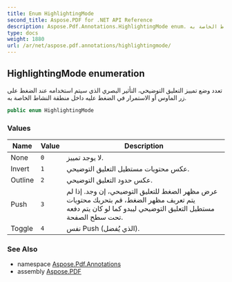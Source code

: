 ```yaml
---
title: Enum HighlightingMode
second_title: Aspose.PDF for .NET API Reference
description: Aspose.Pdf.Annotations.HighlightingMode enum. تعدد أوضاع تمييز التعليقات التوضيحية، التأثير البصري الذي سيتم استخدامه عند الضغط على زر الماوس أو الاستمرار في الضغط عليه داخل منطقة النشاط الخاصة به
type: docs
weight: 1880
url: /ar/net/aspose.pdf.annotations/highlightingmode/
---
```

## HighlightingMode enumeration

تعدد وضع تمييز التعليق التوضيحي، التأثير البصري الذي سيتم استخدامه عند الضغط على زر الماوس أو الاستمرار في الضغط عليه داخل منطقة النشاط الخاصة به.

```csharp
public enum HighlightingMode
```

### Values

| Name | Value | Description |
| --- | --- | --- |
| None | `0` | لا يوجد تمييز. |
| Invert | `1` | عكس محتويات مستطيل التعليق التوضيحي. |
| Outline | `2` | عكس حدود التعليق التوضيحي. |
| Push | `3` | عرض مظهر الضغط للتعليق التوضيحي، إن وجد. إذا لم يتم تعريف مظهر الضغط، قم بتحريك محتويات مستطيل التعليق التوضيحي ليبدو كما لو كان يتم دفعه تحت سطح الصفحة. |
| Toggle | `4` | نفس Push (الذي يُفضل). |

### See Also

* namespace [Aspose.Pdf.Annotations](../../aspose.pdf.annotations/)
* assembly [Aspose.PDF](../../)